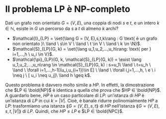 # Il problema LP è NP-completo
Dati un grafo non orientato $G = (V,E)$, una coppia di nodi $s$ e $t$, e un intero $k ∈ ℕ$, esiste in $G$ un percorso da $s$ a $t$ di almeno $k$ archi?


+ $\mathcal{I}_{LP} = \set{\lang G = (V, E),s,t,k\rang : G \text{ è un grafo non orientato }\ \land \ s\in V \ \land \ t \in V \ \land \ k \in \N}$.
+ $\mathcal{S}_{LP}(G, k) = \set{\lang u_1,u_2,...,u_h\rang: \text{ per } i=1,...,h \ u_i \in V}$.
+ $\mathcal{\pi}_{LP}(G, k, \mathcal{S}_{LP}(G, k)) = \exist \lang u_1,u_2,...,u_n\rang \in \mathcal{S}_{LP}(G, k) : s=u_1\ \land \ t=u_h \ \land \ \forall i=1,...,h-1[(u_i,u_{i+1})\in E] \ \land \ \forall i,j=1,...,h, \ e  \ i \neq j \ [ u_i \neq u_j]\ \land h \geq k$.        

Questo problema è davvero molto simile a $HP$.
In effetti, la dimostrazione che $LP ∈ \bold{NP}$ è identica a quella che prova che $HP ∈ \bold{NP}$.
A guardarlo bene, $HP$ è un caso particolare di $LP$: un’istanza di $HP$ è un’istanza di $LP$ in cui $k = |V|$.
Cioè, è banale ridurre polinomialmente $HP$ a $LP$: trasformiamo una istanza $\lang G=(V,E), s, t \rang$ di $HP$ nell’istanza $\lang G=(V,E), s, t, |V| \rang$ di $LP$. Quindi, che $HP \leq LP$ e $LP ∈ \bold{NPC}$.

